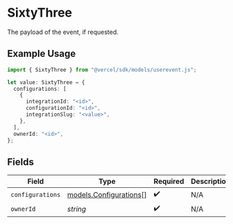 # SixtyThree

The payload of the event, if requested.

## Example Usage

```typescript
import { SixtyThree } from "@vercel/sdk/models/userevent.js";

let value: SixtyThree = {
  configurations: [
    {
      integrationId: "<id>",
      configurationId: "<id>",
      integrationSlug: "<value>",
    },
  ],
  ownerId: "<id>",
};
```

## Fields

| Field                                                  | Type                                                   | Required                                               | Description                                            |
| ------------------------------------------------------ | ------------------------------------------------------ | ------------------------------------------------------ | ------------------------------------------------------ |
| `configurations`                                       | [models.Configurations](../models/configurations.md)[] | :heavy_check_mark:                                     | N/A                                                    |
| `ownerId`                                              | *string*                                               | :heavy_check_mark:                                     | N/A                                                    |